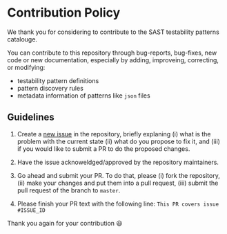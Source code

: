 # Contribution Policy

We thank you for considering to contribute to the SAST testability patterns catalouge.

You can contribute to this repository through bug-reports, bug-fixes, new code or new documentation, especially by adding, improveing, correcting, or modifying: 

- testability pattern definitions
- pattern discovery rules
- metadata information of patterns like `json` files



## Guidelines

1. Create a [new issue](https://github.com/testable-eu/sast-testability-patterns/issue) in the repository, briefly explaning (i) what is the problem with the current state (ii) what do you propose to fix it, and (iii) if you would like to submit a PR to do the proposed changes. 

2. Have the issue acknoweldged/approved by the repository maintainers.

3. Go ahead and submit your PR. To do that, please (i) fork the repository, (ii) make your changes and put them into a pull request, (iii) submit the pull request of the branch to `master`. 

4. Please finish your PR text with the following line: `This PR covers issue #ISSUE_ID`


Thank you again for your contribution 😃